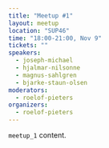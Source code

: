 ```yaml
---
title: "Meetup #1"
layout: meetup
location: "SUP46"
time: "18:00-21:00, Nov 9"
tickets: ""
speakers:
  - joseph-michael
  - hjalmar-nilsonne
  - magnus-sahlgren
  - bjarke-staun-olsen
moderators:
  - roelof-pieters
organizers:
  - roelof-pieters
---
```

`meetup_1` content.
